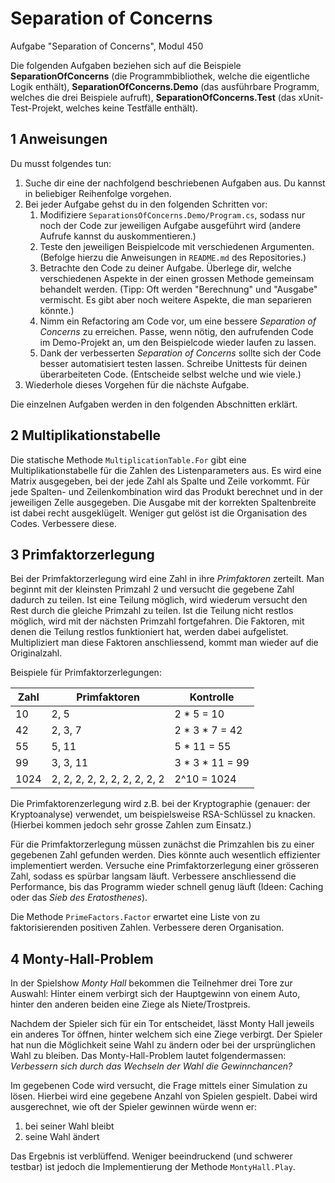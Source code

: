# Separation of Concerns

Aufgabe "Separation of Concerns", Modul 450

Die folgenden Aufgaben beziehen sich auf die Beispiele **SeparationOfConcerns** (die Programmbibliothek, welche die eigentliche Logik enthält), **SeparationOfConcerns.Demo** (das ausführbare Programm, welches die drei Beispiele aufruft), **SeparationOfConcerns.Test** (das xUnit-Test-Projekt, welches keine Testfälle enthält).

## 1 Anweisungen

Du musst folgendes tun:

1. Suche dir eine der nachfolgend beschriebenen Aufgaben aus. Du kannst in beliebiger Reihenfolge vorgehen.
2. Bei jeder Aufgabe gehst du in den folgenden Schritten vor:
   1. Modifiziere `SeparationsOfConcerns.Demo/Program.cs`, sodass nur noch der Code zur jeweiligen Aufgabe ausgeführt wird (andere Aufrufe kannst du auskommentieren.)
   2. Teste den jeweiligen Beispielcode mit verschiedenen Argumenten. (Befolge hierzu die Anweisungen in `README.md` des Repositories.)
   3. Betrachte den Code zu deiner Aufgabe. Überlege dir, welche verschiedenen Aspekte in der einen grossen Methode gemeinsam behandelt werden. (Tipp: Oft werden "Berechnung" und "Ausgabe" vermischt. Es gibt aber noch weitere Aspekte, die man separieren könnte.)
   4. Nimm ein Refactoring am Code vor, um eine bessere _Separation of Concerns_ zu erreichen. Passe, wenn nötig, den aufrufenden Code im Demo-Projekt an, um den Beispielcode wieder laufen zu lassen.
   5. Dank der verbesserten _Separation of Concerns_ sollte sich der Code besser automatisiert testen lassen. Schreibe Unittests für deinen überarbeiteten Code. (Entscheide selbst welche und wie viele.)
3. Wiederhole dieses Vorgehen für die nächste Aufgabe.

Die einzelnen Aufgaben werden in den folgenden Abschnitten erklärt.

## 2 Multiplikationstabelle

Die statische Methode `MultiplicationTable.For` gibt eine Multiplikationstabelle für die Zahlen des Listenparameters aus. Es wird eine Matrix ausgegeben, bei der jede Zahl als Spalte und Zeile vorkommt. Für jede Spalten- und Zeilenkombination wird das Produkt berechnet und in der jeweiligen Zelle ausgegeben. Die Ausgabe mit der korrekten Spaltenbreite ist dabei recht ausgeklügelt. Weniger gut gelöst ist die Organisation des Codes. Verbessere diese.

## 3 Primfaktorzerlegung

Bei der Primfaktorzerlegung wird eine Zahl in ihre _Primfaktoren_ zerteilt. Man beginnt mit der kleinsten Primzahl 2 und versucht die gegebene Zahl dadurch zu teilen. Ist eine Teilung möglich, wird wiederum versucht den Rest durch die gleiche Primzahl zu teilen. Ist die Teilung nicht restlos möglich, wird mit der nächsten Primzahl fortgefahren. Die Faktoren, mit denen die Teilung restlos funktioniert hat, werden dabei aufgelistet. Multipliziert man diese Faktoren anschliessend, kommt man wieder auf die Originalzahl.

Beispiele für Primfaktorzerlegungen:

| Zahl | Primfaktoren                 | Kontrolle         |
| ---- | ---------------------------- | ----------------- |
| 10   | 2, 5                         | 2 \* 5 = 10       |
| 42   | 2, 3, 7                      | 2 \* 3 \* 7 = 42  |
| 55   | 5, 11                        | 5 \* 11 = 55      |
| 99   | 3, 3, 11                     | 3 \* 3 \* 11 = 99 |
| 1024 | 2, 2, 2, 2, 2, 2, 2, 2, 2, 2 | 2^10 = 1024       |

Die Primfaktorenzerlegung wird z.B. bei der Kryptographie (genauer: der Kryptoanalyse) verwendet, um beispielsweise RSA-Schlüssel zu knacken. (Hierbei kommen jedoch sehr grosse Zahlen zum Einsatz.)

Für die Primfaktorzerlegung müssen zunächst die Primzahlen bis zu einer gegebenen Zahl gefunden werden. Dies könnte auch wesentlich effizienter implementiert werden. Versuche eine Primfaktorzerlegung einer grösseren Zahl, sodass es spürbar langsam läuft. Verbessere anschliessend die Performance, bis das Programm wieder schnell genug läuft (Ideen: Caching oder das _Sieb des Eratosthenes_).

Die Methode `PrimeFactors.Factor` erwartet eine Liste von zu faktorisierenden positiven Zahlen. Verbessere deren Organisation.

## 4 Monty-Hall-Problem

In der Spielshow _Monty Hall_ bekommen die Teilnehmer drei Tore zur Auswahl: Hinter einem verbirgt sich der Hauptgewinn von einem Auto, hinter den anderen beiden eine Ziege als Niete/Trostpreis.

Nachdem der Spieler sich für ein Tor entscheidet, lässt Monty Hall jeweils ein anderes Tor öffnen, hinter welchem sich eine Ziege verbirgt. Der Spieler hat nun die Möglichkeit seine Wahl zu ändern oder bei der ursprünglichen Wahl zu bleiben. Das Monty-Hall-Problem lautet folgendermassen: _Verbessern sich durch das Wechseln der Wahl die Gewinnchancen?_

Im gegebenen Code wird versucht, die Frage mittels einer Simulation zu lösen. Hierbei wird eine gegebene Anzahl von Spielen gespielt. Dabei wird ausgerechnet, wie oft der Spieler gewinnen würde wenn er:

1. bei seiner Wahl bleibt
2. seine Wahl ändert

Das Ergebnis ist verblüffend. Weniger beeindruckend (und schwerer testbar) ist jedoch die Implementierung der Methode `MontyHall.Play`.
